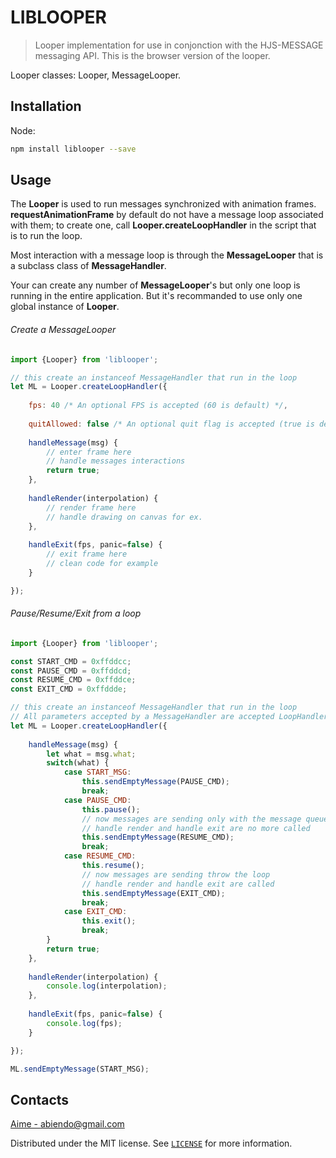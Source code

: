 # LIBLOOPER
> Looper implementation for use in conjonction with the HJS-MESSAGE messaging API. This is the browser version of the 
looper.

Looper classes: Looper, MessageLooper.

## Installation

Node:

```sh
npm install liblooper --save
```
## Usage
 The **Looper** is used to run messages synchronized with animation frames. **requestAnimationFrame** by default
  do not have a message loop associated with them; to create one, call **Looper.createLoopHandler** in the 
  script that is to run the loop.
 
 Most interaction with a message loop is through the **MessageLooper** that is a subclass class of **MessageHandler**. 
  
 Your can create any number of **MessageLooper**'s but only one loop is running in the entire application. But it's 
 recommanded to use only one global instance of **Looper**.
  
 
###### Create a MessageLooper

```javascript
import {Looper} from 'liblooper';

// this create an instanceof MessageHandler that run in the loop
let ML = Looper.createLoopHandler({
    
    fps: 40 /* An optional FPS is accepted (60 is default) */,
    
    quitAllowed: false /* An optional quit flag is accepted (true is default) */,
    
    handleMessage(msg) {
        // enter frame here
        // handle messages interactions
        return true;
    },
    
    handleRender(interpolation) {
        // render frame here
        // handle drawing on canvas for ex.
    },
    
    handleExit(fps, panic=false) {
        // exit frame here
        // clean code for example
    }

});
```
###### Pause/Resume/Exit from a loop

```javascript
import {Looper} from 'liblooper';

const START_CMD = 0xffddcc;
const PAUSE_CMD = 0xffddcd;
const RESUME_CMD = 0xffddce;
const EXIT_CMD = 0xffddde;

// this create an instanceof MessageHandler that run in the loop
// All parameters accepted by a MessageHandler are accepted LoopHandler's
let ML = Looper.createLoopHandler({
    
    handleMessage(msg) {
        let what = msg.what;
        switch(what) {
            case START_MSG:
                this.sendEmptyMessage(PAUSE_CMD);
                break;
            case PAUSE_CMD:
                this.pause();
                // now messages are sending only with the message queue
                // handle render and handle exit are no more called
                this.sendEmptyMessage(RESUME_CMD);
                break;
            case RESUME_CMD:
                this.resume();
                // now messages are sending throw the loop
                // handle render and handle exit are called
                this.sendEmptyMessage(EXIT_CMD);
                break;
            case EXIT_CMD:
                this.exit();
                break;
        }
        return true;
    },
    
    handleRender(interpolation) {
        console.log(interpolation);
    },
    
    handleExit(fps, panic=false) {
        console.log(fps);
    }

});

ML.sendEmptyMessage(START_MSG);
```
## Contacts

[Aime - abiendo@gmail.com](abiendo@gmail.com)

Distributed under the MIT license. See [``LICENSE``](./LICENSE.md) for more information.